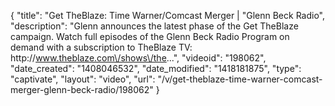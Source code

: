 {
    "title": "Get TheBlaze: Time Warner\/Comcast Merger | \"Glenn Beck Radio",
    "description": "Glenn announces the latest phase of the Get TheBlaze campaign. Watch full episodes of the Glenn Beck Radio Program on demand with a subscription to TheBlaze TV: http:\/\/www.theblaze.com\/shows\/the...",
    "videoid": "198062",
    "date_created": "1408046532",
    "date_modified": "1418181875",
    "type": "captivate",
    "layout": "video",
    "url": "\/v\/get-theblaze-time-warner-comcast-merger-glenn-beck-radio\/198062"
}